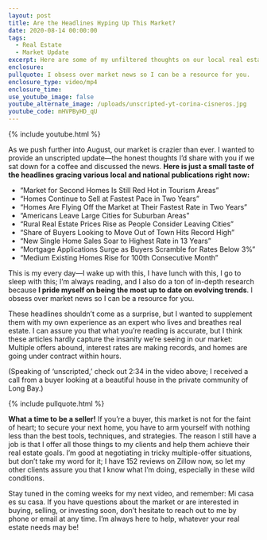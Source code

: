 ```yaml
---
layout: post
title: Are the Headlines Hyping Up This Market?
date: 2020-08-14 00:00:00
tags:
  - Real Estate
  - Market Update
excerpt: Here are some of my unfiltered thoughts on our local real estate market.
enclosure:
pullquote: I obsess over market news so I can be a resource for you.
enclosure_type: video/mp4
enclosure_time:
use_youtube_image: false
youtube_alternate_image: /uploads/unscripted-yt-corina-cisneros.jpg
youtube_code: mHVPByHD_qU
---
```


{% include youtube.html %}

As we push further into August, our market is crazier than ever. I wanted to provide an unscripted update—the honest thoughts I’d share with you if we sat down for a coffee and discussed the news. **Here is just a small taste of the headlines gracing various local and national publications right now:**

* “Market for Second Homes Is Still Red Hot in Tourism Areas”
* “Homes Continue to Sell at Fastest Pace in Two Years”
* “Homes Are Flying Off the Market at Their Fastest Rate in Two Years”
* “Americans Leave Large Cities for Suburban Areas”
* “Rural Real Estate Prices Rise as People Consider Leaving Cities”
* “Share of Buyers Looking to Move Out of Town Hits Record High”
* “New Single Home Sales Soar to Highest Rate in 13 Years”
* “Mortgage Applications Surge as Buyers Scramble for Rates Below 3%”
* “Medium Existing Homes Rise for 100th Consecutive Month”

This is my every day—I wake up with this, I have lunch with this, I go to sleep with this; I’m always reading, and I also do a ton of in-depth research because **I pride myself on being the most up to date on evolving trends**. I obsess over market news so I can be a resource for you.

These headlines shouldn’t come as a surprise, but I wanted to supplement them with my own experience as an expert who lives and breathes real estate. I can assure you that what you’re reading is accurate, but I think these articles hardly capture the insanity we’re seeing in our market: Multiple offers abound, interest rates are making records, and homes are going under contract within hours.

(Speaking of ‘unscripted,’ check out 2:34 in the video above; I received a call from a buyer looking at a beautiful house in the private community of Long Bay.)

{% include pullquote.html %}

**What a time to be a seller\!** If you’re a buyer, this market is not for the faint of heart; to secure your next home, you have to arm yourself with nothing less than the best tools, techniques, and strategies. The reason I still have a job is that I offer all those things to my clients and help them achieve their real estate goals. I’m good at negotiating in tricky multiple-offer situations, but don’t take my word for it; I have 152 reviews on Zillow now, so let my other clients assure you that I know what I’m doing, especially in these wild conditions.

Stay tuned in the coming weeks for my next video, and remember: Mi casa es su casa. If you have questions about the market or are interested in buying, selling, or investing soon, don’t hesitate to reach out to me by phone or email at any time. I’m always here to help, whatever your real estate needs may be\!